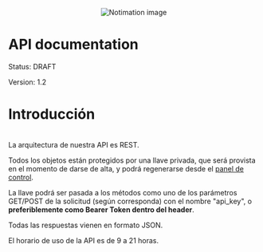 <!--![Notimation](https://vigil.com.ar/share/noti_logo.png "Notimation")-->

<p align="center">
  <img src="https://vigil.com.ar/share/noti_logo.png" alt="Notimation image"/>
</p>


# API documentation

Status: DRAFT

Version: 1.2


# Introducción

 \
La arquitectura de nuestra API es REST.

Todos los objetos están protegidos por una llave privada, que será provista en el momento de darse de alta, y podrá regenerarse desde el [panel de control](https://panel.notimation.com).

La llave podrá ser pasada a los métodos como uno de los parámetros GET/POST de la solicitud (según corresponda) con el nombre "api_key", o **preferiblemente como Bearer Token dentro del header**.

Todas las respuestas vienen en formato JSON.

El horario de uso de la API es de  9 a 21 horas.


